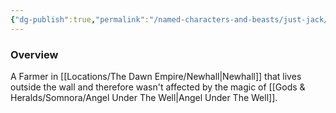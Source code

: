 ```yaml
---
{"dg-publish":true,"permalink":"/named-characters-and-beasts/just-jack/","tags":["NPC"],"noteIcon":""}
---
```



### Overview
A Farmer in [[Locations/The Dawn Empire/Newhall\|Newhall]] that lives outside the wall and therefore wasn't affected by the magic of [[Gods & Heralds/Somnora/Angel Under The Well\|Angel Under The Well]].
